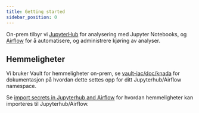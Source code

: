 ```yaml
---
title: Getting started
sidebar_position: 0
---
```


On-prem tilbyr vi [JupyterHub](jupyterhub.md) for analysering med Jupyter Notebooks, og [Airflow](airflow.md) for å automatisere, og administrere kjøring av analyser.

## Hemmeligheter

Vi bruker Vault for hemmeligheter on-prem, se [vault-iac/doc/knada](https://github.com/navikt/vault-iac/blob/master/doc/knada.md)
for dokumentasjon på hvordan dette settes opp for ditt Jupyterhub/Airflow namespace.

Se [import secrets in Jupyterhub and Airflow](vault/#import-the-secrets-in-jupyterhub-and-airflow) for hvordan hemmeligheter kan importeres til Jupyterhub/Airflow.

